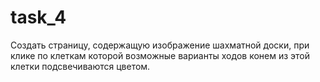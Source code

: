# task_4
Создать страницу, содержащую изображение шахматной доски,
при клике по клеткам которой возможные варианты ходов конем из этой клетки подсвечиваются цветом.
